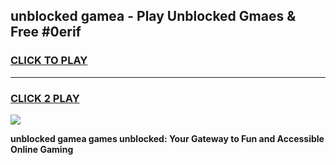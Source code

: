 
## unblocked gamea - Play Unblocked Gmaes & Free #0erif
<h3>
<a href="https://news.freeplayer.one?title=unblocked_gamea&ref=24F">CLICK TO PLAY</a></h3>
<hr>

<h3>
<a href="https://news.freeplayer.one?title=unblocked_gamea&ref=24F">CLICK 2 PLAY</a>
  
</h3>

<a href="https://news.freeplayer.one?title=unblocked_gamea&ref=24F/"><img src="https://clearcache.store/games.png"></a>


**unblocked gamea games unblocked: Your Gateway to Fun and Accessible Online Gaming**
